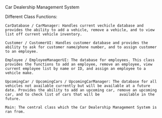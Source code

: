 Car Dealership Management System


Different Class Functions:

    CarDatabase / CarManager: Handles current vechicle database and provides the ability to add a vehicle, remove a vehicle, and to view list off current vehicle inventory.
    
    Customer / CustomerUI: Handles customer database and provides the ability to ask for customer name/phone number, and to assign customer to an employee.
    
    Employee / EmployeeManagerUI: The database for employees. This class provides the functions to add an employee, remove an employee, view current employee list by name or ID, and assign an employee to a vehicle make.
    
    UpcomingCar / UpcomingCars / UpcomingCarManager: The database for all vehicles not available currently but will be available at a future date. Provides the ability to add an upcoming car, remove an upcoming car, and to check list of cars that will be         available in the future.
    
    Main: The central class which the Car Dealership Management System is ran from.
